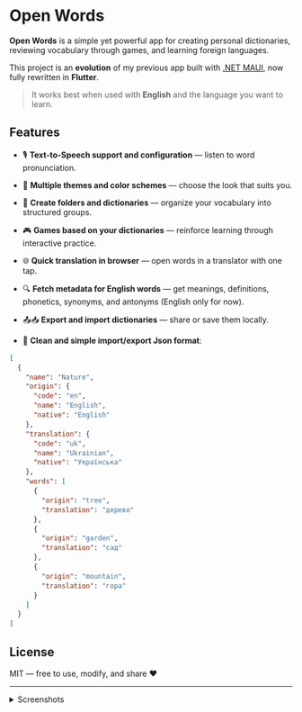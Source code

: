 # Open Words

**Open Words** is a simple yet powerful app for creating personal dictionaries, reviewing vocabulary through games, and learning foreign languages.

This project is an **evolution** of my previous app built with [.NET MAUI](https://github.com/sipasi/OpenDictionary), now fully rewritten in **Flutter**.

> It works best when used with **English** and the language you want to learn.

## Features

-   🎙️ **Text-to-Speech support and configuration** — listen to word pronunciation.
    
-   🎨 **Multiple themes and color schemes** — choose the look that suits you.
    
-   📁 **Create folders and dictionaries** — organize your vocabulary into structured groups.
    
-   🎮 **Games based on your dictionaries** — reinforce learning through interactive practice.
    
-   🌐 **Quick translation in browser** — open words in a translator with one tap.
    
-   🔍 **Fetch metadata for English words** — get meanings, definitions, phonetics, synonyms, and antonyms (English only for now).
    
-   📤📥 **Export and import dictionaries** — share or save them locally.
    
-   📄 **Clean and simple import/export Json format**:

```json
[
  {
    "name": "Nature",
    "origin": {
      "code": "en",
      "name": "English",
      "native": "English"
    },
    "translation": {
      "code": "uk",
      "name": "Ukrainian",
      "native": "Українська"
    },
    "words": [
      {
        "origin": "tree",
        "translation": "дерево"
      },
      {
        "origin": "garden",
        "translation": "сад"
      },
      {
        "origin": "mountain",
        "translation": "гора"
      }
    ]
  }
]
```

## License

MIT — free to use, modify, and share ❤️

---

<details>
  <summary>Screenshots</summary> 

  ### 🌗 Dark and Light

  <img src="https://github.com/sipasi/open_words/blob/main/screenshots/phone/explorer_page_dark.png?raw=true" width="30%"><img/> 
  <img src="https://github.com/sipasi/open_words/blob/main/screenshots/phone/explorer_page_light.png?raw=true" width="30%"><img/> 

  ### 📚 Build Vocabulary

  <img src="https://github.com/sipasi/open_words/blob/main/screenshots/phone/group_detail_page_dark.png?raw=true" width="30%"><img/> 
  <img src="https://github.com/sipasi/open_words/blob/main/screenshots/phone/word_detail_page_dark.png?raw=true" width="30%"><img/> 

  > metadata web loading supports only english words
 
  ### 📤 Export your Dictionaries

  <img src="https://github.com/sipasi/open_words/blob/main/screenshots/phone/export_page_dark.png?raw=true" width="30%"><img/> 

  > supports formats: json, text and pdf (will be available in future releases)
 
  ### 🎮 Play Games

  <img src="https://github.com/sipasi/open_words/blob/main/screenshots/phone/game_list_page_light.png?raw=true" width="30%"><img/> 
  <img src="https://github.com/sipasi/open_words/blob/main/screenshots/phone/game_compare_dark.png?raw=true" width="30%"><img/> 
  <img src="https://github.com/sipasi/open_words/blob/main/screenshots/phone/game_constructor_dark.png?raw=true" width="30%"><img/> 
  <img src="https://github.com/sipasi/open_words/blob/main/screenshots/phone/game_match_audios_dark.png?raw=true" width="30%"><img/> 
  <img src="https://github.com/sipasi/open_words/blob/main/screenshots/phone/game_match_words_dark.png?raw=true" width="30%"><img/> 

  ### 💻 Desktop or 📱 Tablet

  <img src="https://github.com/sipasi/open_words/blob/main/screenshots/desktop/explorer_page_dark.png?raw=true"><img/> 
  <img src="https://github.com/sipasi/open_words/blob/main/screenshots/desktop/group_detail_page_dark.png?raw=true"><img/> 

</details>